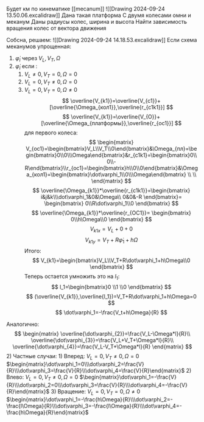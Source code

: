 Будет км по кинематике [[mecanum]]
![[Drawing 2024-09-24 13.50.06.excalidraw]]
Дана такая платформа
С двумя колесами омни и меканум
Даны радиусы колес, ширина и высота
Найти зависимость вращения колес от вектора движения

Собсна, решаем:
![[Drawing 2024-09-24 14.18.53.excalidraw]]
Если схема меканумов упрощенная:
1. $\dot\varphi_i$ через $V_L,V_T,\Omega$
2. $\dot\varphi_i$ если :
	1. $V_L\ne0,V_T=0,\Omega=0$
	2. $V_L=0,V_T\ne0,\Omega=0$
	3. $V_L=0,V_T=0,\Omega\ne0$
$$
\overline{V_{k1}}=\overline{V_{c1}}+[\overline{\Omega_{кол1}},\overline{r_{c1k1}}]
$$
$$
\overline{V_{k1}}=\overline{V_{O}}+[\overline{\Omega_{платформы}},\overline{r_{ос1}}]
$$
для первого колеса:
$$
\begin{matrix} V_{ос1}=\begin{bmatrix}V_L\\V_T\\0\end{bmatrix}&\Omega_{пл}=\begin{bmatrix}0\\0\\\Omega\end{bmatrix}&r_{c1k1}=\begin{bmatrix}0\\0\\-R\end{bmatrix}\\r_{oc1}=\begin{bmatrix}h\\0\\0\end{bmatrix}&\Omega_{кол1}=\begin{bmatrix}\dot\varphi_1\\0\\\Omega\end{bmatrix}
\\  \\ 
\end{matrix}
$$
$$
\overline{\Omega_{k1}}*\overline{r_{c1k1}}=\begin{bmatrix}
i&j&k\\\dot\varphi_1&0&\Omega\\
0&0&-R
\end{bmatrix}=
\begin{bmatrix}
0\\R\dot\varphi_1\\0
\end{bmatrix}
$$
$$
\overline{\Omega_{k1}}*\overline{r_{OC1}}=
\begin{bmatrix}
0\\h\Omega\\0
\end{bmatrix}
$$
$$
V_{k1x}=V_L+0+0
$$
$$
V_{k1y}=V_T+R\dot\varphi_1+h\Omega
$$
Итого:
$$
V_{k1}=\begin{bmatrix}V_L\\V_T+R\dot\varphi_1+h\Omega\\0 \end{bmatrix}
$$
Теперь остается умножить это на $l_1$:
$$
l_1=\begin{bmatrix}0 \\1  \\0 \end{bmatrix}
$$
$$
(\overline{V_{k1}},\overline{l_1})=V_T+R\dot\varphi_1+h\Omega=0
$$
$$
\dot\varphi_1=-\frac{V_t+h\Omega}{R}
$$

Аналогично:
$$
\begin{matrix}
\overline{\dot\varphi_{2}}=\frac{V_L-\Omega*l}{R}\\
\overline{\dot\varphi_{3}}=\frac{V_L+V_T+\Omega*l}{R}\\ 
\overline{\dot\varphi_{4}}=\frac{V_L-V_T+\Omega*l}{R}
\end{matrix}
$$
2) Частные случаи:
	1) Вперед:
		$V_L=0,V_T\ne0,\Omega=0$
		$\begin{matrix}\dot\varphi_1=0\\\dot\varphi_2=\frac{V}{R}\\\dot\varphi_3=\frac{V}{R}\\\dot\varphi_4=\frac{V}{R}\end{matrix}$
	2) Влево:
		$V_L=0,V_T\ne0,\Omega=0$
		$\begin{matrix}\dot\varphi_1=-\frac{V}{R}\\\dot\varphi_2=0\\\dot\varphi_3=\frac{V}{R}\\\dot\varphi_4=-\frac{V}{R}\end{matrix}$
	3) Вращение:
		$V_L=0,V_T=0,\Omega\ne0$
		$\begin{matrix}\dot\varphi_1=-\frac{h\Omega}{R}\\\dot\varphi_2=-\frac{l\Omega}{R}\\\dot\varphi_3=-\frac{l\Omega}{R}\\\dot\varphi_4=-\frac{h\Omega}{R}\end{matrix}$
	